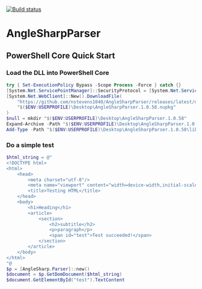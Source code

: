 [![Build status](https://ci.appveyor.com/api/projects/status/115e41aqm9s820b5?svg=true)](https://ci.appveyor.com/project/nstevens1040/anglesharpparser)  
# AngleSharpParser  
## PowerShell Core Quick Start  
### Load the DLL into PowerShell Core
```ps1
try { Set-ExecutionPolicy Bypass -Scope Process -Force } catch {}
[System.Net.ServicePointManager]::SecurityProtocol = [System.Net.ServicePointManager]::SecurityProtocol -bor 3072
[System.Net.WebClient]::New().DownloadFile(
    "https://github.com/nstevens1040/AngleSharpParser/releases/latest/download/AngleSharpParser.1.0.58.nupkg",
    "$($ENV:USERPROFILE)\Desktop\AngleSharpParser.1.0.58.nupkg"
)
$null = mkdir "$($ENV:USERPROFILE)\Desktop\AngleSharpParser.1.0.58"
Expand-Archive -Path "$($ENV:USERPROFILE)\Desktop\AngleSharpParser.1.0.58.nupkg" -DestinationPath "$($ENV:USERPROFILE)\Desktop\AngleSharpParser.1.0.58"
Add-Type -Path "$($ENV:USERPROFILE)\Desktop\AngleSharpParser.1.0.58\lib\net6.0\AngleSharpParser.dll"
```  
### Do a simple test
```ps1
$html_string = @"
<!DOCTYPE html>
<html>
    <head>
        <meta charset="utf-8"/>
        <meta name="viewport" content="width=device-width,initial-scale=1"/>
        <title>Testing HTML</title>
    </head>
    <body>
        <h1>Heading</h1>
        <article>
            <section>
                <h2>subtitle</h2>
                <p>paragraph</p>
                <span id="test">Test succeeded!</span>
            </section>
        </article>
    </body>
</html>
"@
$p = [AngleSharp.Parser]::new()
$document = $p.GetDomDocument($html_string)
$document.GetElementById("test").TextContent
```  

